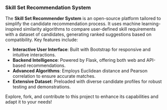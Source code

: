 ### Skill Set Recommendation System
The **Skill Set Recommender System** is an open-source platform tailored to simplify the candidate recommendation process. It uses machine learning-inspired similarity algorithms to compare user-defined skill requirements with a dataset of candidates, generating ranked suggestions based on compatibility. Key features include:

- **Interactive User Interface**: Built with Bootstrap for responsive and intuitive interactions.
- **Backend Intelligence**: Powered by Flask, offering both web and API-based recommendations.
- **Advanced Algorithms**: Employs Euclidean distance and Pearson correlation to ensure accurate matches.
- **Extensive Dataset**: Preloaded with diverse candidate profiles for robust testing and demonstrations.

Explore, fork, and contribute to this project to enhance its capabilities and adapt it to your needs!
